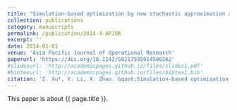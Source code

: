 ```yaml
---
title: "Simulation-based optimization by new stochastic approximation algorithm"
collection: publications
category: manuscripts
permalink: /publication/2014-4-APJOR
excerpt: ''
date: 2014-01-01
venue: 'Asia Pacific Journal of Operational Research'
paperurl: 'https://doi.org/10.1142/S0217595914500262'
#slidesurl: 'http://academicpages.github.io/files/slides1.pdf'
#bibtexurl: 'http://academicpages.github.io/files/bibtex1.bib'
citation: 'Z. Xu*, Y. Li, X. Zhao. &quot;Simulation-based optimization by new stochastic approximation algorithm.&quot; <i>Asia Pacific Journal of Operational Research</i>. 31(4):1450026, 2014. https://doi.org/10.1142/S0217595914500262.'
---
```


This paper is about {{ page.title }}.
